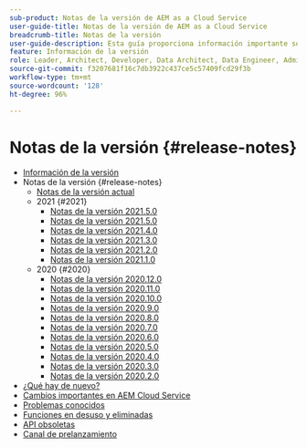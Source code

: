 ```yaml
---
sub-product: Notas de la versión de AEM as a Cloud Service
user-guide-title: Notas de la versión de AEM as a Cloud Service
breadcrumb-title: Notas de la versión
user-guide-description: Esta guía proporciona información importante sobre la última versión de Experience Manager as a Cloud Service, incluidas las novedades, las funciones en desuso y eliminadas, y los problemas conocidos.
feature: Información de la versión
role: Leader, Architect, Developer, Data Architect, Data Engineer, Admin, User
source-git-commit: f3207681f16c7db3922c437ce5c57409fcd29f3b
workflow-type: tm+mt
source-wordcount: '128'
ht-degree: 96%

---
```



# Notas de la versión {#release-notes}

+ [Información de la versión](/help/release-notes/home.md)
+ Notas de la versión {#release-notes}
   + [Notas de la versión actual](/help/release-notes/release-notes-cloud/release-notes-current.md)
   + 2021 {#2021}
      + [Notas de la versión 2021.5.0](/help/release-notes/release-notes-cloud/2021/release-notes-2021-6-0.md)
      + [Notas de la versión 2021.5.0](/help/release-notes/release-notes-cloud/2021/release-notes-2021-5-0.md)
      + [Notas de la versión 2021.4.0](/help/release-notes/release-notes-cloud/2021/release-notes-2021-4-0.md)
      + [Notas de la versión 2021.3.0](/help/release-notes/release-notes-cloud/2021/release-notes-2021-3-0.md)
      + [Notas de la versión 2021.2.0](/help/release-notes/release-notes-cloud/2021/release-notes-2021-2-0.md)
      + [Notas de la versión 2021.1.0](/help/release-notes/release-notes-cloud/2021/release-notes-2021-1-0.md)
   + 2020 {#2020}
      + [Notas de la versión 2020.12.0](/help/release-notes/release-notes-cloud/2020/release-notes-2020-12-0.md)
      + [Notas de la versión 2020.11.0](/help/release-notes/release-notes-cloud/2020/release-notes-2020-11-0.md)
      + [Notas de la versión 2020.10.0](/help/release-notes/release-notes-cloud/2020/release-notes-2020-10-0.md)
      + [Notas de la versión 2020.9.0](/help/release-notes/release-notes-cloud/2020/release-notes-2020-9-0.md)
      + [Notas de la versión 2020.8.0](/help/release-notes/release-notes-cloud/2020/release-notes-2020-8-0.md)
      + [Notas de la versión 2020.7.0](/help/release-notes/release-notes-cloud/2020/release-notes-2020-7-0.md)
      + [Notas de la versión 2020.6.0](/help/release-notes/release-notes-cloud/2020/release-notes-2020-6-0.md)
      + [Notas de la versión 2020.5.0](/help/release-notes/release-notes-cloud/2020/release-notes-2020-5-0.md)
      + [Notas de la versión 2020.4.0](/help/release-notes/release-notes-cloud/2020/release-notes-2020-4-0.md)
      + [Notas de la versión 2020.3.0](/help/release-notes/release-notes-cloud/2020/release-notes-2020-3-0.md)
      + [Notas de la versión 2020.2.0](/help/release-notes/release-notes-cloud/2020/release-notes-2020-2-0.md)
+ [¿Qué hay de nuevo? ](what-is-new.md)
+ [Cambios importantes en AEM Cloud Service](aem-cloud-changes.md)
+ [Problemas conocidos](known-issues.md)
+ [Funciones en desuso y eliminadas](deprecated-removed-features.md)
+ [API obsoletas](deprecated-apis.md)
+ [Canal de prelanzamiento](prerelease.md)
